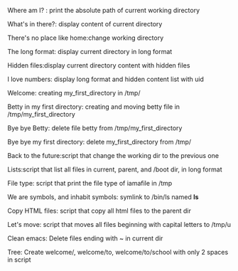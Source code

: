 Where am I? : print the absolute path of current working directory

What's in there?: display content of current directory

There's no place like home:change working directory

The long format: display current directory in long format

Hidden files:display current directory content with hidden files

I love numbers: display long format and hidden content list with uid

Welcome: creating my_first_directory in /tmp/

Betty in my first directory: creating and moving betty file in /tmp/my_first_directory

Bye bye Betty: delete file betty from /tmp/my_first_directory

Bye bye my first directory: delete my_first_directory from /tmp/

Back to the future:script that change the working dir to the previous one

Lists:script that list all files in current, parent, and /boot dir, in long format

File type: script that print the file type of iamafile in /tmp

We are symbols, and inhabit symbols: symlink to /bin/ls named __ls__

Copy HTML files: script that copy all html files to the parent dir

Let's move: script that moves all files beginning with capital letters to /tmp/u

Clean emacs: Delete files ending with ~ in current dir

Tree: Create welcome/, welcome/to, welcome/to/school with only 2 spaces in script